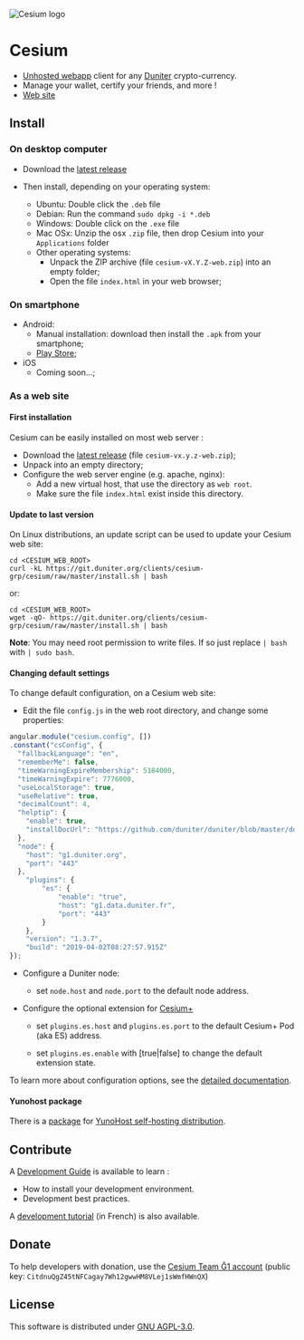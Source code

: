 ![Cesium logo](https://github.com/duniter/cesium/raw/master/www/img/logo_144px.png)

# Cesium

 - [Unhosted webapp](https://unhosted.org) client for any [Duniter](https://duniter.org) crypto-currency.
 - Manage your wallet, certify your friends, and more ! 
 - [Web site](https://cesium.app)

## Install

### On desktop computer

 - Download the [latest release](https://github.com/duniter/cesium/releases/latest)
 
 - Then install, depending on your operating system:  
    * Ubuntu: Double click the `.deb` file
    * Debian: Run the command `sudo dpkg -i *.deb`
    * Windows: Double click on the `.exe` file
    * Mac OSx: Unzip the osx `.zip` file, then drop Cesium into your `Applications` folder 
    * Other operating systems:  
       * Unpack the ZIP archive (file `cesium-vX.Y.Z-web.zip`) into an empty folder;
       * Open the file `index.html` in your web browser;

### On smartphone

 - Android: 
    * Manual installation: download then install the `.apk` from your smartphone;
    * [Play Store](https://play.google.com/store/apps/details?id=fr.duniter.cesium);
 - iOS
    * Coming soon...;

### As a web site

#### First installation

Cesium can be easily installed on most web server : 

 - Download the [latest release](https://github.com/duniter/cesium/releases/latest) (file `cesium-vx.y.z-web.zip`); 
 - Unpack into an empty directory;
 - Configure the web server engine (e.g. apache, nginx):
    * Add a new virtual host, that use the directory as `web root`. 
    * Make sure the file `index.html` exist inside this directory.

#### Update to last version

On Linux distributions, an update script can be used to update your Cesium web site:

```
cd <CESIUM_WEB_ROOT>
curl -kL https://git.duniter.org/clients/cesium-grp/cesium/raw/master/install.sh | bash
```
or:

```
cd <CESIUM_WEB_ROOT>
wget -qO- https://git.duniter.org/clients/cesium-grp/cesium/raw/master/install.sh | bash
```


**Note**: You may need root permission to write files. If so just replace `| bash` with `| sudo bash`.

#### Changing default settings 

To change default configuration, on a Cesium web site:

  - Edit the file `config.js` in the web root directory, and change some properties:
  
```js
angular.module("cesium.config", [])
.constant("csConfig", {
  "fallbackLanguage": "en",
  "rememberMe": false,
  "timeWarningExpireMembership": 5184000,
  "timeWarningExpire": 7776000,
  "useLocalStorage": true,
  "useRelative": true,
  "decimalCount": 4,
  "helptip": {
    "enable": true,
    "installDocUrl": "https://github.com/duniter/duniter/blob/master/doc/install-a-node.md"
  },
  "node": {
    "host": "g1.duniter.org",
    "port": "443"
  },
	"plugins": {
		"es": {
			"enable": "true",
			"host": "g1.data.duniter.fr",
			"port": "443"
		}
	},
	"version": "1.3.7",
	"build": "2019-04-02T08:27:57.915Z"
});
```

  - Configure a Duniter node:
 
     * set `node.host` and `node.port` to the default node address. 
   
  - Configure the optional extension for [Cesium+](https://git.duniter.org/clients/cesium-grp/cesium-plus-pod/)
 
     * set `plugins.es.host` and `plugins.es.port` to the default Cesium+ Pod (aka ES) address.
   
     * set `plugins.es.enable` with [true|false] to change the default extension state. 
   
To learn more about configuration options, see the [detailed documentation](doc/configuration.md).
 
#### Yunohost package
    
There is a [package](https://github.com/duniter/cesium_ynh) for [YunoHost self-hosting distribution](https://yunohost.org).

## Contribute

A [Development Guide](doc/development_guide.md) is available to learn :
 - How to install your development environment.
 - Development best practices.
 
A [development tutorial](doc/fr/development_tutorial-01.md) (in French) is also available.

## Donate

To help developers with donation, use the [Cesium Team Ğ1 account](https://g1.duniter.fr#/app/wot/CitdnuQgZ45tNFCagay7Wh12gwwHM8VLej1sWmfHWnQX/) (public key: `CitdnuQgZ45tNFCagay7Wh12gwwHM8VLej1sWmfHWnQX`) 

## License

This software is distributed under [GNU AGPL-3.0](https://raw.github.com/duniter/cesium/master/LICENSE).